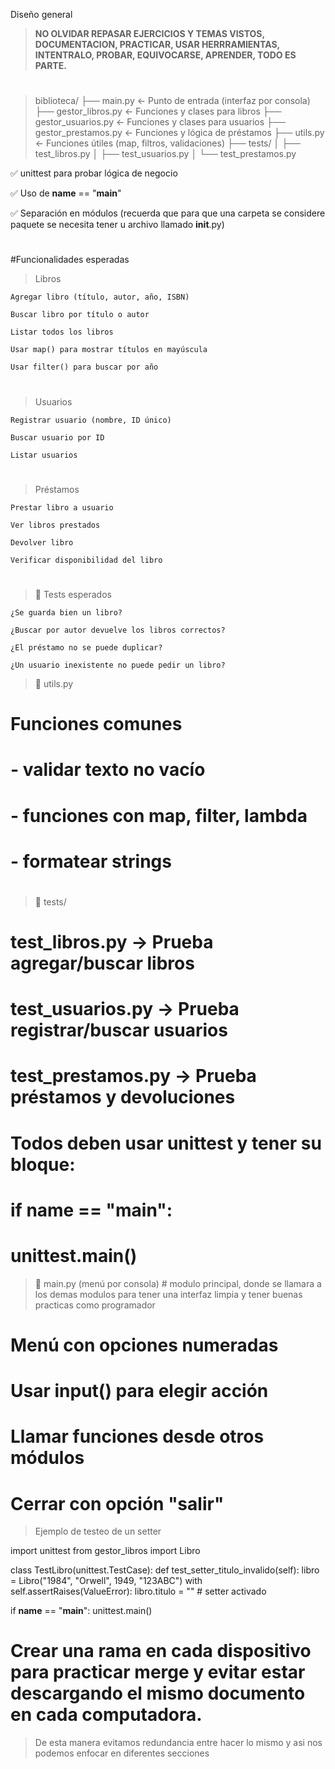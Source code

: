 Diseño general  

>**NO OLVIDAR REPASAR EJERCICIOS Y TEMAS VISTOS, DOCUMENTACION, PRACTICAR, USAR HERRRAMIENTAS, INTENTRALO, PROBAR, EQUIVOCARSE, APRENDER, TODO ES PARTE.**
#
>biblioteca/
├── main.py                  ← Punto de entrada (interfaz por consola)
├── gestor_libros.py         ← Funciones y clases para libros
├── gestor_usuarios.py       ← Funciones y clases para usuarios
├── gestor_prestamos.py      ← Funciones y lógica de préstamos
├── utils.py                 ← Funciones útiles (map, filtros, validaciones)
├── tests/
│   ├── test_libros.py
│   ├── test_usuarios.py
│   └── test_prestamos.py

✅ unittest para probar lógica de negocio

✅ Uso de __name__ == "__main__"

✅ Separación en módulos (recuerda que para que una carpeta se considere paquete se necesita tener u archivo llamado __init__.py)

#
#Funcionalidades esperadas

>Libros

    Agregar libro (título, autor, año, ISBN)

    Buscar libro por título o autor

    Listar todos los libros

    Usar map() para mostrar títulos en mayúscula

    Usar filter() para buscar por año
#
>Usuarios

    Registrar usuario (nombre, ID único)

    Buscar usuario por ID

    Listar usuarios
#
>Préstamos

    Prestar libro a usuario

    Ver libros prestados

    Devolver libro

    Verificar disponibilidad del libro
#
>🧪 Tests esperados

    ¿Se guarda bien un libro?

    ¿Buscar por autor devuelve los libros correctos?

    ¿El préstamo no se puede duplicar?

    ¿Un usuario inexistente no puede pedir un libro?

>🔧 utils.py

# Funciones comunes
# - validar texto no vacío
# - funciones con map, filter, lambda
# - formatear strings
#
>🧪 tests/

# test_libros.py       → Prueba agregar/buscar libros
# test_usuarios.py     → Prueba registrar/buscar usuarios
# test_prestamos.py    → Prueba préstamos y devoluciones

# Todos deben usar unittest y tener su bloque:
# if __name__ == "__main__":
#     unittest.main()

>🧭 main.py (menú por consola) # modulo principal, donde se llamara a los demas modulos para tener una interfaz limpia y tener buenas practicas como programador

# Menú con opciones numeradas
# Usar input() para elegir acción
# Llamar funciones desde otros módulos
# Cerrar con opción "salir"

>Ejemplo de testeo de un setter

import unittest
from gestor_libros import Libro

class TestLibro(unittest.TestCase):
    def test_setter_titulo_invalido(self):
        libro = Libro("1984", "Orwell", 1949, "123ABC")
        with self.assertRaises(ValueError):
            libro.titulo = ""  # setter activado

if __name__ == "__main__":
    unittest.main()


# Crear una rama en cada dispositivo para practicar merge y evitar estar descargando el mismo documento en cada computadora.
>De esta manera evitamos redundancia entre hacer lo mismo y asi nos podemos enfocar en diferentes secciones